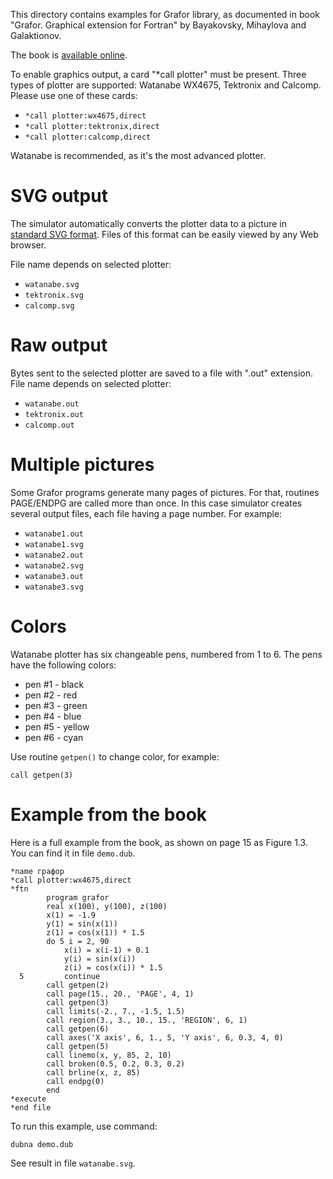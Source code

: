 This directory contains examples for Grafor library, as documented in book
"Grafor. Graphical extension for Fortran" by Bayakovsky, Mihaylova and Galaktionov.

The book is [available online](https://drive.google.com/file/d/1v7Qs9z1qghgrimA4e5mxXOEwisa0gcl-/view).

To enable graphics output, a card "*call plotter" must be present.
Three types of plotter are supported: Watanabe WX4675, Tektronix and Calcomp.
Please use one of these cards:

 * `*call plotter:wx4675,direct`
 * `*call plotter:tektronix,direct`
 * `*call plotter:calcomp,direct`

Watanabe is recommended, as it's the most advanced plotter.

# SVG output

The simulator automatically converts the plotter data to a picture
in [standard SVG format](https://en.wikipedia.org/wiki/SVG).
Files of this format can be easily viewed by any Web browser.

File name depends on selected plotter:

 * `watanabe.svg`
 * `tektronix.svg`
 * `calcomp.svg`

# Raw output

Bytes sent to the selected plotter are saved to a file with ".out" extension.
File name depends on selected plotter:

 * `watanabe.out`
 * `tektronix.out`
 * `calcomp.out`

# Multiple pictures

Some Grafor programs generate many pages of pictures.
For that, routines PAGE/ENDPG are called more than once.
In this case simulator creates several output files,
each file having a page number. For example:

 * `watanabe1.out`
 * `watanabe1.svg`
 * `watanabe2.out`
 * `watanabe2.svg`
 * `watanabe3.out`
 * `watanabe3.svg`

# Colors

Watanabe plotter has six changeable pens, numbered from 1 to 6.
The pens have the following colors:

 * pen #1 - black
 * pen #2 - red
 * pen #3 - green
 * pen #4 - blue
 * pen #5 - yellow
 * pen #6 - cyan

Use routine `getpen()` to change color, for example:

    call getpen(3)

# Example from the book

Here is a full example from the book, as shown on page 15 as Figure 1.3.
You can find it in file `demo.dub`.

    *name графор
    *call plotter:wx4675,direct
    *ftn
            program grafor
            real x(100), y(100), z(100)
            x(1) = -1.9
            y(1) = sin(x(1))
            z(1) = cos(x(1)) * 1.5
            do 5 i = 2, 90
                x(i) = x(i-1) + 0.1
                y(i) = sin(x(i))
                z(i) = cos(x(i)) * 1.5
      5         continue
            call getpen(2)
            call page(15., 20., 'PAGE', 4, 1)
            call getpen(3)
            call limits(-2., 7., -1.5, 1.5)
            call region(3., 3., 10., 15., 'REGION', 6, 1)
            call getpen(6)
            call axes('X axis', 6, 1., 5, 'Y axis', 6, 0.3, 4, 0)
            call getpen(5)
            call linemo(x, y, 85, 2, 10)
            call broken(0.5, 0.2, 0.3, 0.2)
            call brline(x, z, 85)
            call endpg(0)
            end
    *execute
    *end file

To run this example, use command:

    dubna demo.dub

See result in file `watanabe.svg`.
